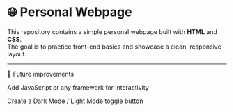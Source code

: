 # 🌐 Personal Webpage

This repository contains a simple personal webpage built with **HTML** and **CSS**.  
The goal is to practice front-end basics and showcase a clean, responsive layout.

---

📌 Future improvements

  Add JavaScript or any framework for interactivity

  Create a Dark Mode / Light Mode toggle button
